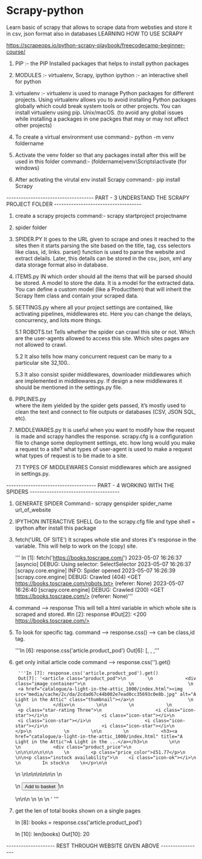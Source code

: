 # Scrapy-python
Learn basic of scrapy that allows to scrape data from websties and store it in csv, json format also in databases
LEARNING HOW TO USE SCRAPY 

https://scrapeops.io/python-scrapy-playbook/freecodecamp-beginner-course/


1. PIP :- the PIP Installed packages that helps to install python packages

2. MODULES :- virtualenv, Scrapy, ipython
    ipython :- an interactive shell for python 

3. virtualenv :- virtualenv is used to manage Python packages for different projects. 
Using virtualenv allows you to avoid installing Python packages globally which could break system tools or other projects. 
You can install virtualenv using pip. Unix/macOS.
(to avoid any global issues while installing a packages in one packges that may or may not affect other projects)

4. To create a virtual environment use 
    command:- python -m venv foldername

5. Activate the venv folder so that any packages install after this will be used in this folder 
    command:-  (foldername)venv\Scripts\activate (for windows)

6. After activating the virutal env install Scrapy
    command:- pip install Scrapy

------------------------------------ PART - 3 UNDERSTAND THE SCRAPY PROJECT FOLDER  ------------------------------------
1. create a scrapy projects
    command:- scrapy startproject projectname

2. spider folder

3. SPIDER.PY 
    It goes to the URL given to scrape and ones it reached to the sites then it starts parsing the site based on the title, tag, css selectors like class, id, links.
    parse() function is used to parse the website and extract delails.
    Later, this details can be stored in the csv, json, xml any data storage format also in database.

4. ITEMS.py
    IN which order should all the items that will be parsed should be stored. A model to store the data. It is a model for the extracted data. You can define a custom model (like a ProductItem) that will inherit the Scrapy Item class and contain your scraped data.

5. SETTINGS.py 
   where all your project settings are contained, like activating pipelines, middlewares etc. Here you can change the delays, concurrency, and lots more things.

   5.1 ROBOTS.txt
    Tells whether the spider can crawl this site or not. Which are the user-agents allowed to access this site.
    Which sites pages are not allowed to crawl.

   5.2 It also tells how many concurrent request can be many to a particular site 32,100.. 

   5.3 It also consist spider middlewares, downloader middlewares which are implemented in middlewares.py. If design a new middlewares it should be mentioned in the settings.py file.

6. PIPLINES.py  
    where the item yielded by the spider gets passed, it’s mostly used to clean the text and connect to file outputs or databases (CSV, JSON SQL, etc).

7. MIDDLEWARES.py 
    It is useful when you want to modify how the request is made and scrapy handles the response.
    scrapy.cfg is a configuration file to change some deployment settings, etc.
    how long would you make a request to a site?
    what types of user-agent is used to make a request
    what types of request is to be made to a site.

    7.1 TYPES OF MIDDLEWARES
        Consist middlewares which are assigned in settings.py. 

------------------------------------- PART - 4 WORKING WITH THE SPIDERS -------------------------------------

1. GENERATE SPIDER
    Command:- scrapy genspider spider_name url_of_website

2. IPYTHON INTERACTIVE SHELL 
    Go to the scrapy.cfg file and type shell = ipython after install this package

3. fetch('URL OF SITE')
    It scrapes whole stie and stores it's response in the variable. This will help to work on the (copy) site.

   ''' In [1]: fetch('https://books.toscrape.com/')
    2023-05-07 16:26:37 [asyncio] DEBUG: Using selector: SelectSelector
    2023-05-07 16:26:37 [scrapy.core.engine] INFO: Spider opened
    2023-05-07 16:26:39 [scrapy.core.engine] DEBUG: Crawled (404) <GET https://books.toscrape.com/robots.txt> (referer: None)
    2023-05-07 16:26:40 [scrapy.core.engine] DEBUG: Crawled (200) <GET https://books.toscrape.com/> (referer: None)'''

4.  command --> response
    This will tell a html variable in which whole  site is scraped and stored.
    #In [2]: response
    #Out[2]: <200 https://books.toscrape.com/>

5. To look for specific tag.
command --> response.css() --> can be class,id tag.

    '''In [6]: response.css('article.product_pod')
    Out[6]: 
    [<Selector xpath="descendant-or-self::article[@class and contains(concat(' ', normalize-space(@class), ' '), ' product_pod ')]" data='<article class="product_pod">\n       ...'>,
    <Selector xpath="descendant-or-self::article[@class and contains(concat(' ', normalize-space(@class), ' '), ' product_pod ')]" data='<article class="product_pod">\n       ...'>,
    <Selector xpath="descendant-or-self::article[@class and contains(concat(' ', normalize-space(@class), ' '), ' product_pod ')]" data='<article class="product_pod">\n       ...'>,'''

6. get only initial article code
    command --> response.css('').get()

        '''In [7]: response.css('article.product_pod').get()
        Out[7]: '<article class="product_pod">\n        \n            <div class="image_container">\n                \n                    \n
        <a href="catalogue/a-light-in-the-attic_1000/index.html"><img src="media/cache/2c/da/2cdad67c44b002e7ead0cc35693c0e8b.jpg" alt="A Light in the Attic" class="thumbnail"></a>\n                    \n                \n            </div>\n        \n\n        \n            \n
        <p class="star-rating Three">\n                    <i class="icon-star"></i>\n                    <i class="icon-star"></i>\n
        <i class="icon-star"></i>\n                    <i class="icon-star"></i>\n                    <i class="icon-star"></i>\n                </p>\n            \n        \n\n        \n            <h3><a href="catalogue/a-light-in-the-attic_1000/index.html" title="A Light in the Attic">A Light in the ...</a></h3>\n        \n\n        \n            <div class="product_price">\n                \n\n\n\n\n\n\n    \n        <p class="price_color">£51.77</p>\n    \n\n<p class="instock availability">\n    <i class="icon-ok"></i>\n    \n        In stock\n    \n</p>\n\n
    \n                    \n\n\n\n\n\n\n    \n    <form>\n        <button type="submit" class="btn btn-primary btn-block" data-loading-text="Adding...">Add to basket</button>\n    </form>\n\n\n                \n            </div>\n        \n    </article>' '''


7. get the len of total books shown on a single pages

    In [8]: books = response.css('article.product_pod')
    
    In [10]: len(books)
    Out[10]: 20


--------------------  REST THROUGH WEBSITE GIVEN ABOVE -----------------
